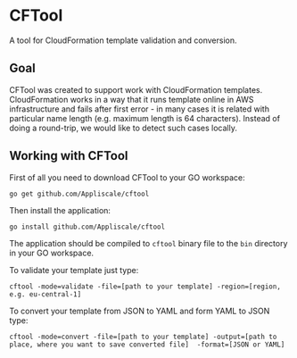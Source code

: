 # CFTool
A tool for CloudFormation template validation and conversion.

## Goal
CFTool was created to support work with CloudFormation templates. CloudFormation works in a way that it runs template online
in AWS infrastructure and fails after first error - in many cases it is related with particular name length (e.g. maximum
length is 64 characters). Instead of doing a round-trip, we would like to detect such cases locally. 

## Working with CFTool
First of all you need to download CFTool to your GO workspace:

`go get github.com/Appliscale/cftool`

Then install the application:

`go install github.com/Appliscale/cftool`

The application should be compiled to `cftool` binary file to the `bin` directory in your GO workspace.

To validate your template just type:

`cftool -mode=validate -file=[path to your template] -region=[region, e.g. eu-central-1]`

To convert your template from JSON to YAML and form YAML to JSON type:

`cftool -mode=convert -file=[path to your template] -output=[path to place, where you want to save converted file] 
-format=[JSON or YAML]`
